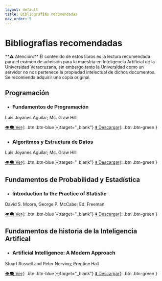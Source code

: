 ```yaml
---
layout: default
title: Bibliografias recomendadas
nav_order: 5
---
```

# Bibliografias recomendadas

<div class="code-example" markdown="1">
**⚠️ Atención:** El contenido de estos libros es la lectura recomendada para el exámen de admisión para la maestría en Inteligencia Artificial de la Universidad Veracruzana, sin embargo tanto la Universidad como un servidor no nos pertenece la propiedad intelectual de dichos documentos. Se recomienda adquirir una copia original.
</div>



## Programación
  + ### Fundamentos de Programación
Luis Joyanes Aguilar; Mc. Graw Hill

[👁️‍🗨️ Ver](https://github.com/baldeadr/Inteligencia-Artifical/blob/master/libros/Fundamentos-de-programaci%C3%B3n-4ta-Edici%C3%B3n-Luis-Joyanes-Aguilar-2.pdf){: .btn .btn-blue }{:target="_blank"}
[⬇️ Descargar](https://github.com/baldeadr/Inteligencia-Artifical/raw/master/libros/Fundamentos-de-programaci%C3%B3n-4ta-Edici%C3%B3n-Luis-Joyanes-Aguilar-2.pdf){: .btn .btn-green }

  + ### Algoritmos y Estructura de Datos
Luis Joyanes Aguilar; Mc. Graw Hill

[👁️‍🗨️ Ver](http://example.com/){: .btn .btn-blue }{:target="_blank"}
[⬇️ Descargar](http://example.com/){: .btn .btn-green }

## Fundamentos de Probabilidad y Estadística
  + ### Introduction to the Practice of Statistic
David S. Moore, George P. McCabe; Ed. Freeman

[👁️‍🗨️ Ver](http://example.com/){: .btn .btn-blue }{:target="_blank"}
[⬇️ Descargar](http://example.com/){: .btn .btn-green }


## Fundamentos de historia de la Inteligencia Artifical 
  + ### Artificial Intelligence: A Modern Approach
Stuart Russell and Peter Norving; Prentice Hall

[👁️‍🗨️ Ver](https://github.com/baldeadr/Inteligencia-Artifical/blob/master/libros/Inteligencia_artificial_Un_enfoque.pdf){: .btn .btn-blue }{:target="_blank"}
[⬇️ Descargar](https://github.com/baldeadr/Inteligencia-Artifical/raw/master/libros/Inteligencia_artificial_Un_enfoque.pdf){: .btn .btn-green }  

